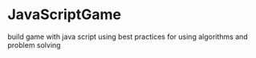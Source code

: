 # JavaScriptGame
build game with java script using best practices for using algorithms and problem solving    
